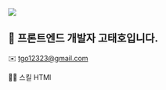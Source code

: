 <img src="https://capsule-render.vercel.app/api?type=waving&color=timeAuto&height=150&section=header&text=Koh's%20Github&fontSize=50" />

## 👋 프론트엔드 개발자 고태호입니다.

✉️ tgo12323@gmail.com

👨‍🔧 스킬
HTMl

<!--
**Taiho1998/Taiho1998** is a ✨ _special_ ✨ repository because its `README.md` (this file) appears on your GitHub profile.

Here are some ideas to get you started:

- 🔭 I’m currently working on ...
- 🌱 I’m currently learning ...
- 👯 I’m looking to collaborate on ...
- 🤔 I’m looking for help with ...
- 💬 Ask me about ...
- 📫 How to reach me: ...
- 😄 Pronouns: ...
- ⚡ Fun fact: ...
-->
